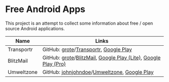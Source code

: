 # Free Android Apps

This project is an attempt to collect some information about free / open source
Android applications.

| Name              | Links             |
| ----------------- | ----------------- |
| Transportr        | GitHub: [grote](https://github.com/grote)/[Transportr](https://github.com/grote/Transportr), [Google Play](https://play.google.com/store/apps/details?id=de.grobox.liberario) |
| BlitzMail         | GitHub: [grote](https://github.com/grote)/[BlitzMail](https://github.com/grote/BlitzMail), [Google Play (Lite)](https://play.google.com/store/apps/details?id=de.grobox.blitzmail.lite), [Google Play (Pro)](https://play.google.com/store/apps/details?id=de.grobox.blitzmail.pro) |
| Umweltzone        | GitHub: [johnjohndoe](https://github.com/johnjohndoe)/[Umweltzone](https://github.com/johnjohndoe/Umweltzone), [Google Play](https://play.google.com/store/apps/details?id=de.avpptr.umweltzone) |
